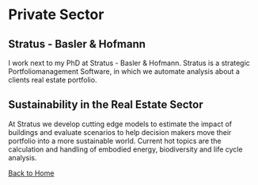 # Private Sector

## Stratus - Basler & Hofmann
I work next to my PhD at Stratus - Basler & Hofmann. Stratus is a strategic Portfoliomanagement Software, in which we automate analysis about a clients real estate portfolio.

## Sustainability in the Real Estate Sector
At Stratus we develop cutting edge models to estimate the impact of buildings and evaluate scenarios to help decision makers move their portfolio into a more sustainable world. Current hot topics are the calculation and handling of embodied energy, biodiversity and life cycle analysis.

[Back to Home](index.md)
